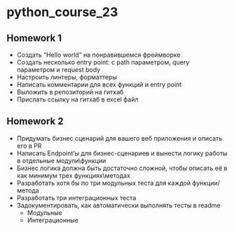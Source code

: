 # python_course_23

## Homework 1

+ Создать “Hello world” на понравившемся фреймворке
+ Создать несколько entry point: с path параметром, query параметром и request body
+ Настроить линтеры, форматтеры
+ Написать комментарии для всех функций и entry point
+ Выложить в репозиторий на гитхаб
+ Прислать ссылку на гитхаб в excel файл

## Homework 2

+ Придумать бизнес сценарий для вашего веб приложения и описать его в PR
+ Написать Endpoint’ы для бизнес-сценариев и вынести логику работы в отдельные модули\функции
+ Бизнес логика должна быть достаточно сложной, чтобы описать её в как минимум трех функциях\методах
+ Разработать хотя бы по три модульных теста для каждой функции/метода
+ Разработать три интеграционных теста
+ Задокументировать, как автоматически выполнять тесты в readme
  + Модульные
  + Интеграционные
